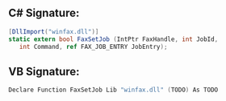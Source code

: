 
## C# Signature:
```cs
[DllImport("winfax.dll")]
static extern bool FaxSetJob (IntPtr FaxHandle, int JobId,
   int Command, ref FAX_JOB_ENTRY JobEntry);
```

## VB Signature:
```cs
Declare Function FaxSetJob Lib "winfax.dll" (TODO) As TODO
```
